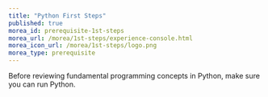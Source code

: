 ```yaml
---
title: "Python First Steps"
published: true
morea_id: prerequisite-1st-steps
morea_url: /morea/1st-steps/experience-console.html
morea_icon_url: /morea/1st-steps/logo.png 
morea_type: prerequisite
---
```

Before reviewing fundamental programming concepts in Python, make sure you can run Python. 
